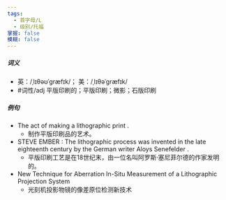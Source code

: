 ```yaml
---
tags:
  - 首字母/L
  - 级别/托福
掌握: false
模糊: false
---
```

##### 词义
- 英：/ˌlɪθəʊˈgræfɪk/； 美：/ˌlɪθəˈgræfɪk/
- #词性/adj  平版印刷的；平版印刷；微影；石版印刷
##### 例句
- The act of making a lithographic print .
	- 制作平版印刷品的艺术。
- STEVE EMBER : The lithographic process was invented in the late eighteenth century by the German writer Aloys Senefelder .
	- 平版印刷工艺是在18世纪末，由一位名叫阿罗斯·塞尼菲尔德的作家发明的。
- New Technique for Aberration In-Situ Measurement of a Lithographic Projection System
	- 光刻机投影物镜的像差原位检测新技术
